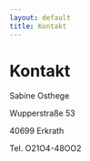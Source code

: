 ```yaml
---
layout: default
title: Kontakt
---
```


# Kontakt

Sabine Osthege

Wupperstraße 53

40699 Erkrath

Tel. O21O4-48OO2
